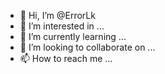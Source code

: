 - 👋 Hi, I’m @ErrorLk
- 👀 I’m interested in ...
- 🌱 I’m currently learning ...
- 💞️ I’m looking to collaborate on ...
- 📫 How to reach me ...

<!---
ErrorLk/ErrorLk is a ✨ special ✨ repository because its `README.md` (this file) appears on your GitHub profile.
You can click the Preview link to take a look at your changes.
--->
